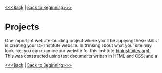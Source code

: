 [<<<Back](resource.md) | [Back to Beginning>>>](../README.md)

# Projects

One important website-building project where you'll be applying these skills is creating your DH Institute website. In thinking about what your site may look like, you can examine our website for this institute [(dhinstitutes.org)](http://dhinstitutes.org/). This was constructed using text documents written in HTML and CSS, and a

[<<<Back](resource.md) | [Back to Beginning>>>](../README.md)
